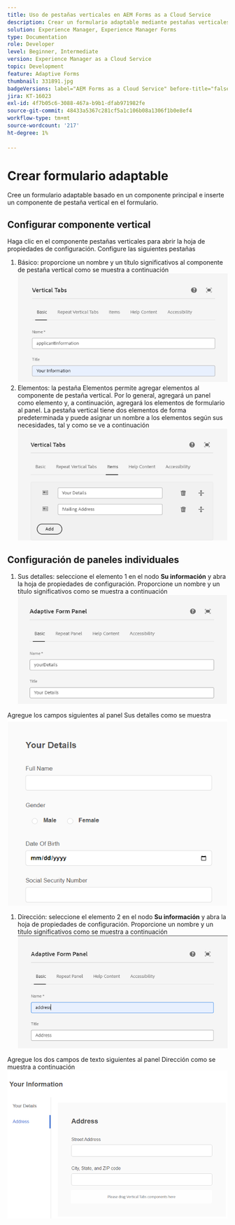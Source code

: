 ```yaml
---
title: Uso de pestañas verticales en AEM Forms as a Cloud Service
description: Crear un formulario adaptable mediante pestañas verticales
solution: Experience Manager, Experience Manager Forms
type: Documentation
role: Developer
level: Beginner, Intermediate
version: Experience Manager as a Cloud Service
topic: Development
feature: Adaptive Forms
thumbnail: 331891.jpg
badgeVersions: label="AEM Forms as a Cloud Service" before-title="false"
jira: KT-16023
exl-id: 4f7b05c6-3088-467a-b9b1-dfab971982fe
source-git-commit: 48433a5367c281cf5a1c106b08a1306f1b0e8ef4
workflow-type: tm+mt
source-wordcount: '217'
ht-degree: 1%

---
```


# Crear formulario adaptable

Cree un formulario adaptable basado en un componente principal e inserte un componente de pestaña vertical en el formulario.

## Configurar componente vertical

Haga clic en el componente pestañas verticales para abrir la hoja de propiedades de configuración. Configure las siguientes pestañas

1. Básico: proporcione un nombre y un título significativos al componente de pestaña vertical como se muestra a continuación
   ![tabulaciones verticales-1](assets/vertical-tabs-1.png)
1. Elementos: la pestaña Elementos permite agregar elementos al componente de pestaña vertical. Por lo general, agregará un panel como elemento y, a continuación, agregará los elementos de formulario al panel. La pestaña vertical tiene dos elementos de forma predeterminada y puede asignar un nombre a los elementos según sus necesidades, tal y como se ve a continuación
   ![fichas verticales-2](assets/vertical-tabs-2.png)

## Configuración de paneles individuales

1. Sus detalles: seleccione el elemento 1 en el nodo **Su información** y abra la hoja de propiedades de configuración. Proporcione un nombre y un título significativos como se muestra a continuación
   ![tabulaciones verticales-3](assets/vertical-tabs-3.png)

Agregue los campos siguientes al panel Sus detalles como se muestra
![fichas verticales-4](assets/vertical-tabs-4.png)

1. Dirección: seleccione el elemento 2 en el nodo **Su información** y abra la hoja de propiedades de configuración. Proporcione un nombre y un título significativos como se muestra a continuación
   ![fichas verticales-6](assets/vertical-tabs-6.png)

Agregue los dos campos de texto siguientes al panel Dirección como se muestra a continuación
![tabulaciones verticales-5](assets/vertical-tabs-5.png)
